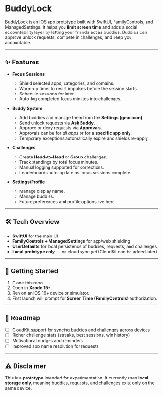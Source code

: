 # BuddyLock

BuddyLock is an iOS app prototype built with SwiftUI, FamilyControls, and ManagedSettings. It helps you **limit screen time** and adds a social accountability layer by letting your friends act as buddies. Buddies can approve unlock requests, compete in challenges, and keep you accountable.

---

## ✨ Features

- **Focus Sessions**  
  - Shield selected apps, categories, and domains.  
  - Warm-up timer to resist impulses before the session starts.  
  - Schedule sessions for later.  
  - Auto-log completed focus minutes into challenges.

- **Buddy System**  
  - Add buddies and manage them from the **Settings (gear icon)**.  
  - Send unlock requests via **Ask Buddy**.  
  - Approve or deny requests via **Approvals**.  
  - Approvals can be for *all apps* or for a **specific app only**.  
  - Temporary exceptions automatically expire and shields re-apply.

- **Challenges**  
  - Create **Head-to-Head** or **Group** challenges.  
  - Track standings by total focus minutes.  
  - Manual logging supported for corrections.  
  - Leaderboards auto-update as focus sessions complete.

- **Settings/Profile**  
  - Manage display name.  
  - Manage buddies.  
  - Future preferences and profile options live here.

---

## 🛠️ Tech Overview

- **SwiftUI** for the main UI  
- **FamilyControls + ManagedSettings** for app/web shielding  
- **UserDefaults** for local persistence of buddies, requests, and challenges  
- **Local prototype only** — no cloud sync yet (CloudKit can be added later)

---

## 🚀 Getting Started

1. Clone this repo.  
2. Open in **Xcode 15+**.  
3. Run on an iOS 16+ device or simulator.  
4. First launch will prompt for **Screen Time (FamilyControls)** authorization.  

---

## 📌 Roadmap

- [ ] CloudKit support for syncing buddies and challenges across devices  
- [ ] Richer challenge stats (streaks, best sessions, win history)  
- [ ] Motivational nudges and reminders  
- [ ] Improved app name resolution for requests  

---

## ⚠️ Disclaimer

This is a **prototype** intended for experimentation. It currently uses **local storage only**, meaning buddies, requests, and challenges exist only on the same device.
